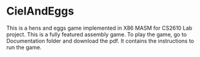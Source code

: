 CielAndEggs
===========

This is a hens and eggs game implemented in X86 MASM for CS2610 Lab project.
This is a fully featured assembly game. To play the game, go to Documentation folder and download the pdf.
It contains the instructions to run the game.
